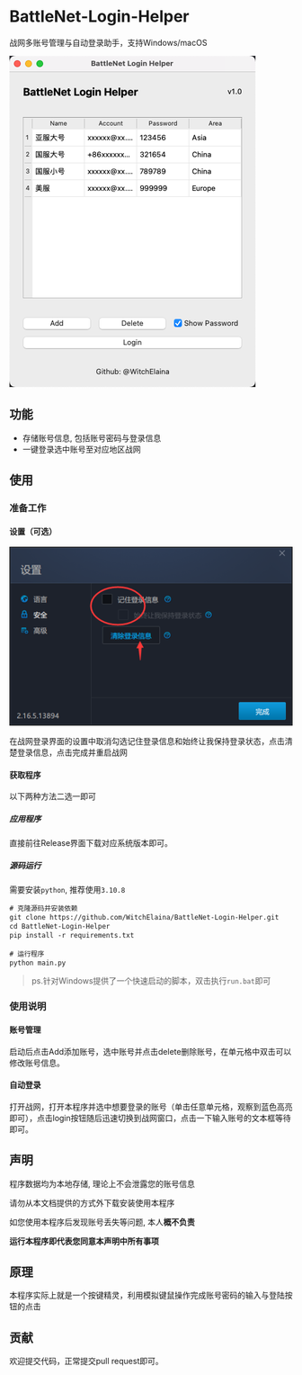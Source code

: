 # BattleNet-Login-Helper

战网多账号管理与自动登录助手，支持Windows/macOS

![](./imgs/prev.png)

## 功能

- 存储账号信息, 包括账号密码与登录信息
- 一键登录选中账号至对应地区战网

## 使用

### 准备工作

#### 设置（可选）

![](./imgs/set.png)

在战网登录界面的设置中取消勾选记住登录信息和始终让我保持登录状态，点击清楚登录信息，点击完成并重启战网

#### 获取程序

以下两种方法二选一即可

##### 应用程序

直接前往Release界面下载对应系统版本即可。


##### 源码运行

需要安装`python`, 推荐使用`3.10.8`

```shell
# 克隆源码并安装依赖
git clone https://github.com/WitchElaina/BattleNet-Login-Helper.git
cd BattleNet-Login-Helper
pip install -r requirements.txt

# 运行程序
python main.py
```

> ps.针对Windows提供了一个快速启动的脚本，双击执行`run.bat`即可

### 使用说明

#### 账号管理

启动后点击Add添加账号，选中账号并点击delete删除账号，在单元格中双击可以修改账号信息。

#### 自动登录

打开战网，打开本程序并选中想要登录的账号（单击任意单元格，观察到蓝色高亮即可），点击login按钮随后迅速切换到战网窗口，点击一下输入账号的文本框等待即可。


## 声明

程序数据均为本地存储, 理论上不会泄露您的账号信息

请勿从本文档提供的方式外下载安装使用本程序

如您使用本程序后发现账号丢失等问题, 本人**概不负责**

**运行本程序即代表您同意本声明中所有事项**


## 原理

本程序实际上就是一个按键精灵，利用模拟键鼠操作完成账号密码的输入与登陆按钮的点击


## 贡献

欢迎提交代码，正常提交pull request即可。
